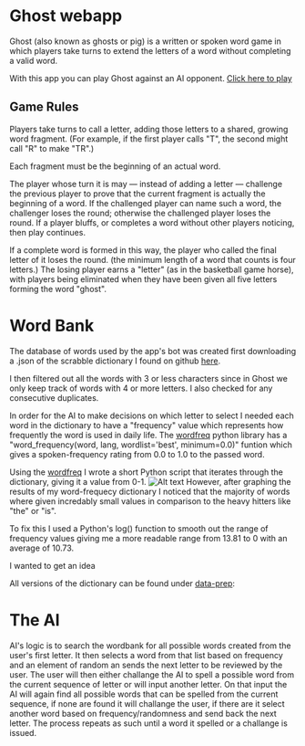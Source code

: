 # Ghost webapp

Ghost (also known as ghosts or pig) is a written or spoken word game in which players take turns to extend the letters of a word without completing a valid word.

With this app you can play Ghost against an AI opponent. [Click here to play](https://reedbryan.github.io/ghost-webapp/)

## Game Rules

Players take turns to call a letter, adding those letters to a shared, growing word fragment. (For example, if the first player calls "T", the second might call "R" to make "TR".)

Each fragment must be the beginning of an actual word.

The player whose turn it is may — instead of adding a letter — challenge the previous player to prove that the current fragment is actually the beginning of a word. If the challenged player can name such a word, the challenger loses the round; otherwise the challenged player loses the round. If a player bluffs, or completes a word without other players noticing, then play continues.

If a complete word is formed in this way, the player who called the final letter of it loses the round. (the minimum length of a word that counts is four letters.) The losing player earns a "letter" (as in the basketball game horse), with players being eliminated when they have been given all five letters forming the word "ghost".

# Word Bank
The database of words used by the app's bot was created first downloading a .json of the scrabble dictionary I found on github [here](https://github.com/benjamincrom/scrabble/blob/master/scrabble/dictionary.json).

I then filtered out all the words with 3 or less characters since in Ghost we only keep track of words with 4 or more letters. I also checked for any consecutive duplicates.

In order for the AI to make decisions on which letter to select I needed each word in the dictionary to have a "frequency" value which represents how frequently the word is used in daily life. The [wordfreq](https://pypi.org/project/wordfreq/) python library has a "word_frequency(word, lang, wordlist='best', minimum=0.0)" funtion which gives a spoken-frequency rating from 0.0 to 1.0 to the passed word.

Using the [wordfreq](https://pypi.org/project/wordfreq/) I wrote a short Python script that iterates through the dictionary, giving it a value from 0-1.
![Alt text](scrabbledic-plot.png)
However, after graphing the results of my word-frequecy dictionary I noticed that the majority of words where given incredably small values in comparison to the heavy hitters like "the" or "is".

To fix this I used a Python's log() function to smooth out the range of frequency values giving me a more readable range from 13.81 to 0 with an average of 10.73.

I wanted to get an idea 

All versions of the dictionary can be found under [data-prep](https://github.com/reedbryan/ghost-webapp/tree/main/data-prep):


# The AI
AI's logic is to search the wordbank for all possible words created from the user's first letter. It then selects a word from that list based on frequency and an element of random an sends the next letter to be reviewed by the user. The user will then either challange the AI to spell a possible word from the current sequence of letter or will input another letter. On that input the AI will again find all possible words that can be spelled from the current sequence, if none are found it will challange the user, if there are it select another word based on frequency/randomness and send back the next letter. The process repeats as such until a word it spelled or a challange is issued.
